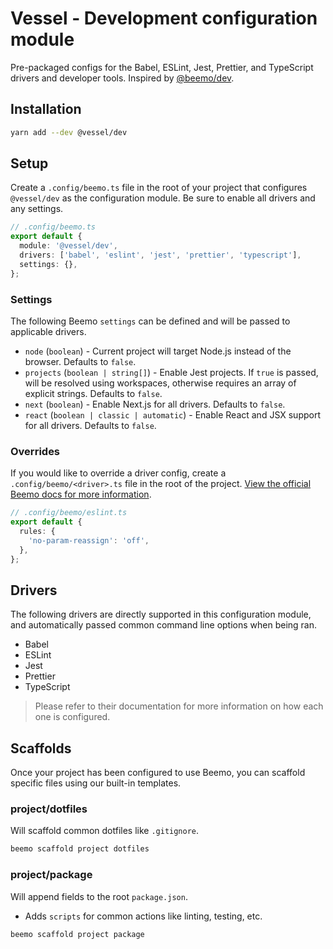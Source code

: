 # Vessel - Development configuration module

Pre-packaged configs for the Babel, ESLint, Jest, Prettier, and TypeScript drivers and developer tools. Inspired by
[@beemo/dev](https://github.com/beemojs/dev).

## Installation

```bash
yarn add --dev @vessel/dev
```

## Setup

Create a `.config/beemo.ts` file in the root of your project that configures `@vessel/dev` as the
configuration module. Be sure to enable all drivers and any settings.

```ts
// .config/beemo.ts
export default {
  module: '@vessel/dev',
  drivers: ['babel', 'eslint', 'jest', 'prettier', 'typescript'],
  settings: {},
};
```

### Settings

The following Beemo `settings` can be defined and will be passed to applicable drivers.

- `node` (`boolean`) - Current project will target Node.js instead of the browser. Defaults to
  `false`.
- `projects` (`boolean | string[]`) - Enable Jest projects. If `true` is passed, will be resolved
  using workspaces, otherwise requires an array of explicit strings. Defaults to `false`.
- `next` (`boolean`) - Enable Next.js for all drivers. Defaults to `false`.
- `react` (`boolean | classic | automatic`) - Enable React and JSX support for all drivers. Defaults
  to `false`.

### Overrides

If you would like to override a driver config, create a `.config/beemo/<driver>.ts` file in the root
of the project.
[View the official Beemo docs for more information](https://beemo.dev/docs/consumer#overriding-configs).

```ts
// .config/beemo/eslint.ts
export default {
  rules: {
    'no-param-reassign': 'off',
  },
};
```

## Drivers

The following drivers are directly supported in this configuration module, and automatically passed
common command line options when being ran.

- Babel
- ESLint
- Jest
- Prettier
- TypeScript

> Please refer to their documentation for more information on how each one is configured.

## Scaffolds

Once your project has been configured to use Beemo, you can scaffold specific files using our
built-in templates.

### project/dotfiles

Will scaffold common dotfiles like `.gitignore`.

```bash
beemo scaffold project dotfiles
```

### project/package

Will append fields to the root `package.json`.

- Adds `scripts` for common actions like linting, testing, etc.

```bash
beemo scaffold project package
```

